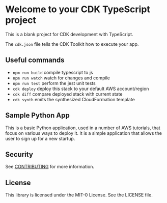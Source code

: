 # Welcome to your CDK TypeScript project

This is a blank project for CDK development with TypeScript.

The `cdk.json` file tells the CDK Toolkit how to execute your app.

## Useful commands

* `npm run build`   compile typescript to js
* `npm run watch`   watch for changes and compile
* `npm run test`    perform the jest unit tests
* `cdk deploy`      deploy this stack to your default AWS account/region
* `cdk diff`        compare deployed stack with current state
* `cdk synth`       emits the synthesized CloudFormation template
## Sample Python App

This is a basic Python application, used in a number of AWS tutorials, that focus on various ways to deploy it. It is a simple application that allows the user to sign up for a new startup.

## Security

See [CONTRIBUTING](CONTRIBUTING.md#security-issue-notifications) for more information.

## License

This library is licensed under the MIT-0 License. See the LICENSE file.
